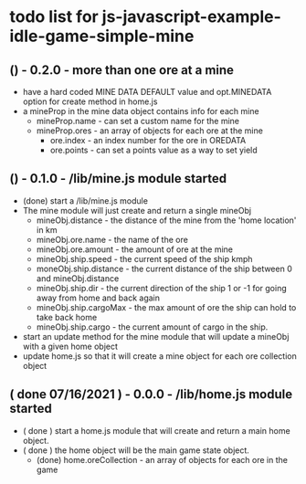 # todo list for js-javascript-example-idle-game-simple-mine

## () - 0.2.0 - more than one ore at a mine
* have a hard coded MINE DATA DEFAULT value and opt.MINEDATA option for create method in home.js
* a mineProp in the mine data object contains info for each mine
    * mineProp.name     - can set a custom name for the mine
    * mineProp.ores     - an array of objects for each ore at the mine
        * ore.index     - an index number for the ore in OREDATA
        * ore.points    - can set a points value as a way to set yield

## () - 0.1.0 - /lib/mine.js module started
* (done) start a /lib/mine.js module
* The mine module will just create and return a single mineObj
    * mineObj.distance      - the distance of the mine from the 'home location' in km
    * mineObj.ore.name      - the name of the ore
    * mineObj.ore.amount    - the amount of ore at the mine
    * mineObj.ship.speed    - the current speed of the ship kmph
    * moneObj.ship.distance - the current distance of the ship between 0 and mineObj.distance
    * mineObj.ship.dir      - the current direction of the ship 1 or -1 for going away from home and back again
    * mineObj.ship.cargoMax - the max amount of ore the ship can hold to take back home
    * mineObj.ship.cargo    - the current amount of cargo in the ship.
* start an update method for the mine module that will update a mineObj with a given home object
* update home.js so that it will create a mine object for each ore collection object

## ( done 07/16/2021 ) - 0.0.0 - /lib/home.js module started
* ( done ) start a home.js module that will create and return a main home object.
* ( done ) the home object will be the main game state object.
    * (done) home.oreCollection - an array of objects for each ore in the game